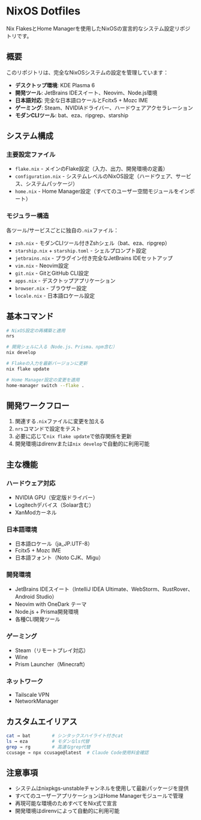 # NixOS Dotfiles

Nix FlakesとHome Managerを使用したNixOSの宣言的なシステム設定リポジトリです。

## 概要

このリポジトリは、完全なNixOSシステムの設定を管理しています：

- **デスクトップ環境**: KDE Plasma 6
- **開発ツール**: JetBrains IDEスイート、Neovim、Node.js環境
- **日本語対応**: 完全な日本語ロケールとFcitx5 + Mozc IME
- **ゲーミング**: Steam、NVIDIAドライバー、ハードウェアアクセラレーション
- **モダンCLIツール**: bat、eza、ripgrep、starship

## システム構成

### 主要設定ファイル
- `flake.nix` - メインのFlake設定（入力、出力、開発環境の定義）
- `configuration.nix` - システムレベルのNixOS設定（ハードウェア、サービス、システムパッケージ）
- `home.nix` - Home Manager設定（すべてのユーザー空間モジュールをインポート）

### モジュラー構造
各ツール/サービスごとに独自の`.nix`ファイル：
- `zsh.nix` - モダンCLIツール付きZshシェル（bat、eza、ripgrep）
- `starship.nix` + `starship.toml` - シェルプロンプト設定
- `jetbrains.nix` - プラグイン付き完全なJetBrains IDEセットアップ
- `vim.nix` - Neovim設定
- `git.nix` - GitとGitHub CLI設定
- `apps.nix` - デスクトップアプリケーション
- `browser.nix` - ブラウザー設定
- `locale.nix` - 日本語ロケール設定

## 基本コマンド

```bash
# NixOS設定の再構築と適用
nrs

# 開発シェルに入る（Node.js、Prisma、npm含む）
nix develop

# Flakeの入力を最新バージョンに更新
nix flake update

# Home Manager設定の変更を適用
home-manager switch --flake .
```

## 開発ワークフロー

1. 関連する`.nix`ファイルに変更を加える
2. `nrs`コマンドで設定をテスト
3. 必要に応じて`nix flake update`で依存関係を更新
4. 開発環境はdirenvまたは`nix develop`で自動的に利用可能

## 主な機能

### ハードウェア対応
- NVIDIA GPU（安定版ドライバー）
- Logitechデバイス（Solaar含む）
- XanModカーネル

### 日本語環境
- 日本語ロケール（ja_JP.UTF-8）
- Fcitx5 + Mozc IME
- 日本語フォント（Noto CJK、Migu）

### 開発環境
- JetBrains IDEスイート（IntelliJ IDEA Ultimate、WebStorm、RustRover、Android Studio）
- Neovim with OneDark テーマ
- Node.js + Prisma開発環境
- 各種CLI開発ツール

### ゲーミング
- Steam（リモートプレイ対応）
- Wine
- Prism Launcher（Minecraft）

### ネットワーク
- Tailscale VPN
- NetworkManager

## カスタムエイリアス

```bash
cat → bat        # シンタックスハイライト付きcat
ls → eza         # モダンなls代替
grep → rg        # 高速なgrep代替
ccusage → npx ccusage@latest  # Claude Code使用料金確認
```

## 注意事項

- システムはnixpkgs-unstableチャンネルを使用して最新パッケージを提供
- すべてのユーザーアプリケーションはHome Managerモジュールで管理
- 再現可能な環境のためすべてをNix式で宣言
- 開発環境はdirenvによって自動的に利用可能
